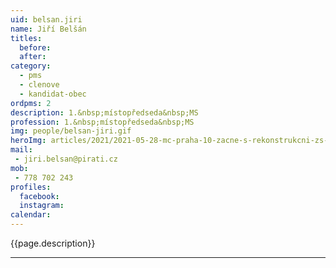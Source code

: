 ```yaml
---
uid: belsan.jiri
name: Jiří Belšán
titles:
  before: 
  after:
category:
  - pms
  - clenove
  - kandidat-obec
ordpms: 2
description: 1.&nbsp;místopředseda&nbsp;MS
profession: 1.&nbsp;místopředseda&nbsp;MS
img: people/belsan-jiri.gif
heroImg: articles/2021/2021-05-28-mc-praha-10-zacne-s-rekonstrukcni-zs-v-olsinach.jpg
mail:
 - jiri.belsan@pirati.cz
mob:
 - 778 702 243
profiles:
  facebook: 
  instagram: 
calendar: 
---
```


{{page.description}}

---
